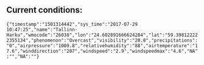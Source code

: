 ## Current conditions: 
 ``` {"timestamp":"1501314442","sys_time":"2017-07-29 10:47:25","name":"Tallinn-Harku","wmocode":"26038","lon":"24.602891666624284","lat":"59.398122222355134","phenomenon":"Overcast","visibility":"20.0","precipitations":"0","airpressure":"1009.8","relativehumidity":"88","airtemperature":"17.6","winddirection":"207","windspeed":"2.9","windspeedmax":"4.6","NA":"","NA":""} ```
